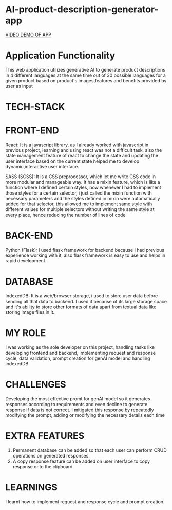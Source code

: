 # AI-product-description-generator-app

[VIDEO DEMO OF APP](https://youtu.be/QdmRjLoZjG4)

# Application Functionality
This web application utilizes generative AI to generate product descriptions in 4 different languages at the same time out of 30 possible languages for a given product based on product's images,features and benefits provided by user as input

# TECH-STACK
  # FRONT-END
  React: It is a javascript library, as I already worked with javascript in previous project, learning and using react was not a difficult task, also the state management feature of react to change the state and 
  updating the user interface based on the current state helped me to develop dynamic,interactive user interface.

  SASS (SCSS): It is a CSS preprocessor, which let me write CSS code in more modular and manageable way. It has a mixin feature, which is like a function where I defined certain styles, now whenever I had to 
  implement those styles for a certain selector, i just called the mixin function with necessary parameters and the styles defined in mixin were automatically added for that selector, this allowed me to 
  implement same style with different values for multiple selectors without writing the same style at every place, hence reducing the number of lines of code
  
  # BACK-END
  Python (Flask): I used flask framework for backend because I had previous experience working with it, also flask framework is easy to use and helps in rapid development.
  
  # DATABASE
  IndexedDB: It is a web/browser storage, i used to store user data before sending all that data to backend. I used it because of its large storage space and it's ability to store other formats of data apart 
  from textual data like storing image files in it.

# MY ROLE
I was working as the sole developer on this project, handling tasks like developing frontend and backend, implementing request and response cycle, data validation, prompt creation for genAI model and 
handling indexedDB

# CHALLENGES
Developing the most effective promt for genAI model so it generates responses according to requirements and even decline to generate response if data is not correct. I mitigated this response by repeatedly modifying the prompt, adding or modifying the necessary details each time

# EXTRA FEATURES
1. Permanent database can be added so that each user can perform CRUD operations on generated responses.
2. A copy response feature can be added on user interface to copy response onto the clipboard.

# LEARNINGS
I learnt how to implement request and response cycle and prompt creation.
